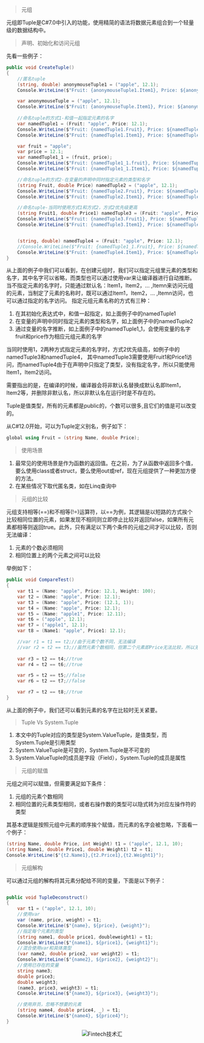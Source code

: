 >元组

元组即Tuple是C#7.0中引入的功能，使用精简的语法将数据元素组合到一个轻量级的数据结构中。

>声明、初始化和访问元组

先看一些例子：
```c#
public void CreateTuple()
{
    //匿名tuple
    (string, double) anonymouseTuple1 = ("apple", 12.1);
    Console.WriteLine($"Fruit: {anonymouseTuple1.Item1}, Price: ${anonymouseTuple1.Item2}");

    var anonymouseTuple = ("apple", 12.1);
    Console.WriteLine($"Fruit: {anonymouseTuple.Item1}, Price: ${anonymouseTupleItem2}");
    
    //命名tuple的方式1-和值一起指定元素的名字
    var namedTuple1 = (Fruit: "apple", Price: 12.1);
    Console.WriteLine($"Fruit: {namedTuple1.Fruit}, Price: ${namedTuple1.Price}");
    Console.WriteLine($"Fruit: {namedTuple1.Item1}, Price: ${namedTuple1.Item2}");

    var fruit = "apple";
    var price = 12.1;
    var namedTuple1_1 = (fruit, price);
    Console.WriteLine($"Fruit: {namedTuple1_1.fruit}, Price: ${namedTuple1_1.price}");
    Console.WriteLine($"Fruit: {namedTuple1_1.Item1}, Price: ${namedTuple1_1.Item2}");

    //命名tuple的方式2-在变量的声明中同时指定元素的类型和名字
    (string Fruit, double Price) namedTuple2 = ("apple", 12.1);
    Console.WriteLine($"Fruit: {namedTuple2.Fruit}, Price: ${namedTuple2.Price}");
    Console.WriteLine($"Fruit: {namedTuple2.Item1}, Price: ${namedTuple2.Item2}");

    //命名tuple-当同时使用方式1和方式2，方式2优先级更高
    (string Fruit1, double Price1) namedTuple3 = (Fruit: "apple", Price: 12.1);
    Console.WriteLine($"Fruit: {namedTuple3.Fruit1}, Price: ${namedTuple3.Price1}");
    Console.WriteLine($"Fruit: {namedTuple3.Item1}, Price: ${namedTuple3.Item2}");


    (string, double) namedTuple4 = (Fruit: "apple", Price: 12.1);
    //Console.WriteLine($"Fruit: {namedTuple1_1.Fruit}, Price: ${namedTuple1_1.Price}");//编译错误
    Console.WriteLine($"Fruit: {namedTuple4.Item1}, Price: ${namedTuple4.Item2}");
}
```
从上面的例子中我们可以看到，在创建元组时，我们可以指定元组里元素的类型和名字，其中名字可以省略，而类型也可以通过使用var来让编译器进行自动推断。当不指定元素的名字时，只能通过默认名：Item1，Item2，... ,Itemn来访问元组的元素，当制定了元素的名称时，既可以通过Item1，Item2，... ,Itemn访问，也可以通过指定的名字访问。
指定元组元素名称的方式有三种：
1. 在其初始化表达式中，和值一起指定，如上面例子中的namedTuple1
2. 在变量的声明中同时指定元素的类型和名字，如上面例子中的namedTuple2
3. 通过变量的名字推断，如上面例子中的namedTuple1_1，会使用变量的名字fruit和price作为相应元组元素的名字

当同时使用1，2两种方式指定元素的名字时，方式2优先级高，如例子中的namedTuple3和namedTuple4， 其中namedTuple3需要使用Fruit1和Price1访问，而namedTuple4由于在声明中只指定了类型，没有指定名字，所以只能使用Item1，Item2访问。

需要指出的是，在编译的时候，编译器会将非默认名替换成默认名即Item1，Item2等，并删除非默认名，所以非默认名在运行时是不存在的。

Tuple是值类型，所有的元素都是public的，个数可以很多,且它们的值是可以改变的。

从C#12.0开始，可以为Tuple定义别名，例子如下：
```c#
global using Fruit = (string Name, double Price);
```

>使用场景

1. 最常见的使用场景是作为函数的返回值。在之前，为了从函数中返回多个值，要么使用class或者struct，要么使用out或ref，现在元组提供了一种更加方便的方法。
2. 在某些情况下取代匿名类，如在Linq查询中

>元组的比较

元组支持相等(==)和不相等(!=)运算符，以==为例，其逻辑是以短路的方式挨个比较相同位置的元素，如果发现不相同则立即停止比较并返回false，如果所有元素都相等则返回true。此外，只有满足以下两个条件的元组之间才可以比较，否则无法编译：
1. 元素的个数必须相同
2. 相同位置上的两个元素之间可以比较

举例如下：
```c#
public void CompareTest()
{
    var t1 = (Name: "apple", Price: 12.1, Weight: 100);
    var t2 = (Name: "apple", Price: 12.1);
    var t3 = (Name: "apple", Price: (12.1, 1));
    var t4 = (Name: "apple", Price: 12.1);
    var t5 = (Name: "apple1", Price: 12.11);
    var t6 = ("apple", 12.1);
    var t7 = ("apple1", 12.1);
    var t8 = (Name1: "apple", Price1: 12.1);

    //var r1 = t1 == t2;//由于元素个数不同，无法编译
    //var r2 = t2 == t3;//虽然元素个数相同，但第二个元素即Price无法比较，所以无法编译
    
    var r3 = t2 == t4;//true
    var r4 = t2 == t6;//true

    var r5 = t2 == t5;//false
    var r6 = t2 == t7;//false

    var r7 = t2 == t8;//true
}
```

从上面的例子中，我们还可以看到元素的名字在比较时无关紧要。

>Tuple Vs System.Tuple

1. 本文中的Tuple对应的类型是System.ValueTuple，是值类型，而System.Tuple是引用类型
2. System.ValueTuple是可变的，System.Tuple是不可变的
3. System.ValueTuple的成员是字段（Field），System.Tuple的成员是属性

>元组的赋值

元组之间可以赋值，但需要满足如下条件：
1. 元组的元素个数相同
2. 相同位置的元素类型相同，或者右操作数的类型可以隐式转为对应左操作符的类型

其基本逻辑是按照元组中元素的顺序挨个赋值，而元素的名字会被忽略，下面看一个例子：

```c#
(string Name, double Price, int Weight) t1 = ("apple", 12.1, 10);
(string Name1, double Price1, double Weight1) t2 = t1;
Console.WriteLine($"{t2.Name1},{t2.Price1},{t2.Weight1}");
```

>元组解构

可以通过元组的解构将其元素分配给不同的变量，下面是以下例子：
```c#

public void TupleDeconstruct()
{
    var t1 = ("apple", 12.1, 10);
    //使用var
    var (name, price, weight) = t1;
    Console.WriteLine($"{name}, ${price}, {weight}");
    //指定每个元素的类型
    (string name1, double price1, doubleweight1) = t1;
    Console.WriteLine($"{name1}, ${price1}, {weight1}");
    //混合使用var和具体类型
    (var name2, double price2, var weight2) = t1;
    Console.WriteLine($"{name2}, ${price2}, {weight2}");
    //使用已存在的变量
    string name3;
    double price3;
    double weight3;
    (name3, price3, weight3) = t1;
    Console.WriteLine($"{name3}, ${price3}, {weight3}");

    //使用弃员，忽略不想要的元素
    (string name4, double price4, _) = t1;
    Console.WriteLine($"{name4}, ${price4}");
}

```



<center/>

![Fintech技术汇](https://img2020.cnblogs.com/blog/498574/202008/498574-20200801213206265-563825556.jpg)
